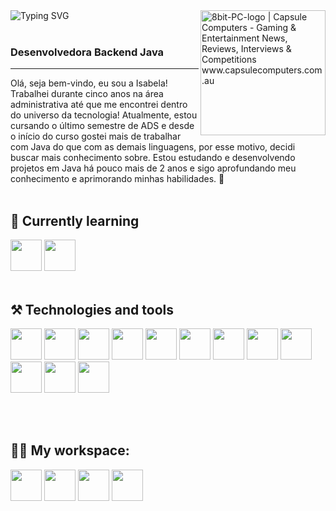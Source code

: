 <div>

<img src="https://readme-typing-svg.demolab.com?font=Press+Start+2P&size=15&duration=3000&pause=500&color=5271FF&width=420&height=50&lines=Bem+vindo{a}+ao+meu+perfil!;Aproveite+os+projetos;E+me+siga+para+mais!;Obrigada+pelo+apoio+<3" alt="Typing SVG" align="left"/>

<img align="right" height="200" src="https://github.com/isabela-reis/isabela-reis/assets/101959073/29bdd9b7-bbc6-4a11-babf-c9f2742cfea7" alt="8bit-PC-logo | Capsule Computers - Gaming &amp; Entertainment News, Reviews, Interviews &amp; Competitions www.capsulecomputers.com.au" style="max-width: 100%; display: inline-block;" data-target="animated-image.originalImage">
</div>
<br><br>

<p align="left">
<h3>Desenvolvedora Backend Java</h3>
<hr>
Olá, seja bem-vindo, eu sou a Isabela! <br>
Trabalhei durante cinco anos na área administrativa até que me encontrei dentro do universo da tecnologia! Atualmente, estou cursando o último semestre de ADS e desde o início do curso gostei mais de trabalhar com Java do que com as demais linguagens, por esse motivo, decidi buscar mais conhecimento sobre. Estou estudando e desenvolvendo projetos em Java há pouco mais de 2 anos e sigo aprofundando meu conhecimento e aprimorando minhas habilidades. 🚀  
<br><br>
</p>

<h2 align="left">
  🌱  Currently learning
</h2>

<div>
  <img height="50px" src="https://github.com/isabela-reis/isabela-reis/assets/101959073/bc15b1cb-031b-4700-a432-bedee8d34807"/>
   <img height="50px" src="https://github.com/isabela-reis/isabela-reis/assets/101959073/9c30fd94-7f27-415b-986e-f400dc62b834"/><br><br>
</div>

<h2 align="left">
  ⚒️ Technologies and tools
</h2>

<div>
  <img height="50px" src="https://cdn-icons-png.flaticon.com/512/3291/3291669.png"/>
  <img height="50px" src="https://github.com/isabela-reis/isabela-reis/assets/101959073/64edbc82-cffe-4ce2-8e0e-128e39051856"/>
  <img height="50px" src="https://logospng.org/download/javascript/logo-javascript-icon-1024.png"/>
  <img height="50px" src="https://github.com/isabela-reis/isabela-reis/assets/101959073/fc6ab789-7cc0-4b2e-8c6b-be7cbbfb1699"/> 
  <img height="50px" src="https://assets.univesp.br/novotec/codepen/unidade4/html5.png"/>
  <img height="50px" src="https://logospng.org/download/css-3/logo-css-3-2048.png"/>
  
  <img height="50px" src="https://www.freepnglogos.com/uploads/logo-mysql-png/logo-mysql-mysql-logo-png-images-are-download-crazypng-21.png"/>
  <img height="50px" src="https://github.com/isabela-reis/isabela-reis/assets/101959073/b43baf54-6271-4ebf-be1e-17332a388115"/>
  
  <img height="50px" src="https://img.icons8.com/color/512/spring-logo.png"/>
  <img height="50px" src="https://github.com/isabela-reis/isabela-reis/assets/101959073/18d7d205-4beb-483b-bb00-ea6c26394072"/> 

  <img height="50px" src="https://huongdanjava.com/wp-content/uploads/2017/07/maven.png"/>
  <img height="50px" src="https://github.com/isabela-reis/isabela-reis/assets/101959073/1e612cf2-122f-4524-9658-f551e4ca4ac5"/>
  
  
  <br><br>
</div>
</hr>

<h2 align="left">
  👩‍💻 My workspace: 
</h2>

<div>
  <img height="50px" src="https://github.com/isabela-reis/isabela-reis/assets/101959073/a9200a38-9a00-4d53-8b15-2a4cd4147661"/>
  <img height="50px" src="https://github.com/isabela-reis/isabela-reis/assets/101959073/852972d1-1a47-48a1-86d7-a5ec5e8d5ea8"/>
  <img height="50px" src="https://github.com/isabela-reis/isabela-reis/assets/101959073/b95b4e49-1341-439a-be5e-358aa8f8fe8c"/>
  <img height="50px" src="https://github.com/isabela-reis/isabela-reis/assets/101959073/e527380a-66ce-4ed3-90c0-6b76710f394e"/><br><br>
</div>



